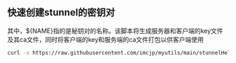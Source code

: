 
## 快速创建stunnel的密钥对

其中，${NAME}指的是秘钥对的名称。该脚本将生成服务器和客户端的key文件及其ca文件，同时将客户端的key和服务端的ca文件打包以供客户端使用

```bash
curl -s https://raw.githubusercontent.com/imcjp/myutils/main/stunnelHelper/mkCert.sh | bash -s -- ${NAME}
```
